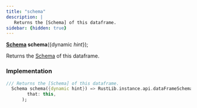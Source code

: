 ```yaml
---
title: "schema"
description: |
   Returns the [Schema] of this dataframe.
sidebar: {hidden: true}
---
```

<span class="dart-code"><strong>[Schema] schema</strong>({<span class="nobr">dynamic <i>hint</i></span>});</span>

 Returns the [Schema] of this dataframe.
### Implementation
```dart
/// Returns the [Schema] of this dataframe.
  Schema schema({dynamic hint}) => RustLib.instance.api.dataFrameSchema(
        that: this,
      );
```

[Schema]: /reference/classes/schema
[dynamic]: #